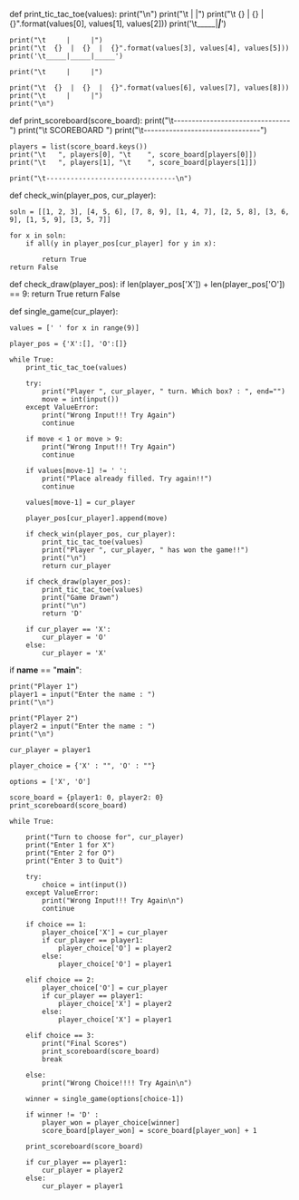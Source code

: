 def print_tic_tac_toe(values):
    print("\n")
    print("\t     |     |")
    print("\t  {}  |  {}  |  {}".format(values[0], values[1], values[2]))
    print('\t_____|_____|_____')
 
    print("\t     |     |")
    print("\t  {}  |  {}  |  {}".format(values[3], values[4], values[5]))
    print('\t_____|_____|_____')
 
    print("\t     |     |")
 
    print("\t  {}  |  {}  |  {}".format(values[6], values[7], values[8]))
    print("\t     |     |")
    print("\n")
 
 
def print_scoreboard(score_board):
    print("\t--------------------------------")
    print("\t              SCOREBOARD       ")
    print("\t--------------------------------")
 
    players = list(score_board.keys())
    print("\t   ", players[0], "\t    ", score_board[players[0]])
    print("\t   ", players[1], "\t    ", score_board[players[1]])
 
    print("\t--------------------------------\n")
 
def check_win(player_pos, cur_player):
 
    soln = [[1, 2, 3], [4, 5, 6], [7, 8, 9], [1, 4, 7], [2, 5, 8], [3, 6, 9], [1, 5, 9], [3, 5, 7]]
 
    for x in soln:
        if all(y in player_pos[cur_player] for y in x):
 
            return True    
    return False       
 
def check_draw(player_pos):
    if len(player_pos['X']) + len(player_pos['O']) == 9:
        return True
    return False       
 
def single_game(cur_player):
 
    values = [' ' for x in range(9)]
     
    player_pos = {'X':[], 'O':[]}
     
    while True:
        print_tic_tac_toe(values)
         
        try:
            print("Player ", cur_player, " turn. Which box? : ", end="")
            move = int(input()) 
        except ValueError:
            print("Wrong Input!!! Try Again")
            continue
 
        if move < 1 or move > 9:
            print("Wrong Input!!! Try Again")
            continue
 
        if values[move-1] != ' ':
            print("Place already filled. Try again!!")
            continue

        values[move-1] = cur_player
 
        player_pos[cur_player].append(move)
 
        if check_win(player_pos, cur_player):
            print_tic_tac_toe(values)
            print("Player ", cur_player, " has won the game!!")     
            print("\n")
            return cur_player
 
        if check_draw(player_pos):
            print_tic_tac_toe(values)
            print("Game Drawn")
            print("\n")
            return 'D'
 
        if cur_player == 'X':
            cur_player = 'O'
        else:
            cur_player = 'X'
 
if __name__ == "__main__":
 
    print("Player 1")
    player1 = input("Enter the name : ")
    print("\n")
 
    print("Player 2")
    player2 = input("Enter the name : ")
    print("\n")
     
    cur_player = player1
 
    player_choice = {'X' : "", 'O' : ""}
 
    options = ['X', 'O']
 
    score_board = {player1: 0, player2: 0}
    print_scoreboard(score_board)
 
    while True:
 
        print("Turn to choose for", cur_player)
        print("Enter 1 for X")
        print("Enter 2 for O")
        print("Enter 3 to Quit")
 
        try:
            choice = int(input())   
        except ValueError:
            print("Wrong Input!!! Try Again\n")
            continue
 
        if choice == 1:
            player_choice['X'] = cur_player
            if cur_player == player1:
                player_choice['O'] = player2
            else:
                player_choice['O'] = player1
 
        elif choice == 2:
            player_choice['O'] = cur_player
            if cur_player == player1:
                player_choice['X'] = player2
            else:
                player_choice['X'] = player1
         
        elif choice == 3:
            print("Final Scores")
            print_scoreboard(score_board)
            break  
 
        else:
            print("Wrong Choice!!!! Try Again\n")
 
        winner = single_game(options[choice-1])
         
        if winner != 'D' :
            player_won = player_choice[winner]
            score_board[player_won] = score_board[player_won] + 1
 
        print_scoreboard(score_board)

        if cur_player == player1:
            cur_player = player2
        else:
            cur_player = player1
